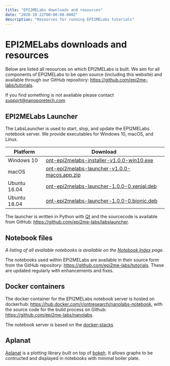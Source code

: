```yaml
---
title: "EPI2MELabs downloads and resources"
date: "2020-10-22T00:00:00.000Z"
description: "Resources for running EPI2MELabs tutorials"
---
```


# EPI2MELabs downloads and resources

Below are listed all resources on which EPI2MELabs is built. We aim for all
components of EPI2MELabs to be open source (including this website) and
available through our GitHub repository:
https://github.com/epi2me-labs/tutorials.

If you find something is not available please contact support@nanoporetech.com


## EPI2MELabs Launcher

The LabsLauncher is used to start, stop, and update the EPI2MELabs notebook
server. We provide executables for Windows 10, macOS, and Linux.

| Platform     | Download                                                                                                                                                          |
|--------------|-------------------------------------------------------------------------------------------------------------------------------------------------------------------|
| Windows 10   | [ont-epi2melabs-installer-v1.0.0-win10.exe](https://github.com/epi2me-labs/labslauncher/releases/download/v1.0.0/ont-epi2melabs-installer-v1.0.0-win10.exe)       |
| macOS        | [ont-epi2melabs-launcher-v1.0.0-macos.app.zip](https://github.com/epi2me-labs/labslauncher/releases/download/v1.0.0/ont-epi2melabs-launcher-v1.0.0-macos.app.zip) |
| Ubuntu 16.04 | [ont-epi2melabs-launcher-1.0.0-0.xenial.deb](https://github.com/epi2me-labs/labslauncher/releases/download/v1.0.0/ont-epi2melabs-launcher-1.0.0-0.xenial.deb)     |
| Ubuntu 18.04 | [ont-epi2melabs-launcher-1.0.0-0.bionic.deb](https://github.com/epi2me-labs/labslauncher/releases/download/v1.0.0/ont-epi2melabs-launcher-1.0.0-0.bionic.deb)     |

The launcher is written in Python with [Qt](https://www.qt.io/) and the
sourcecode is available from GitHub:
https://github.com/epi2me-labs/labslauncher.


## Notebook files

*A listing of all available notebooks is available on the [Notebook
Index](/nbindex) page.*

The notebooks used within EPI2MELabs are available in their source form from
the GitHub repository: https://github.com/epi2me-labs/tutorials. These are
updated regularly with enhancements and fixes.

## Docker containers

The docker container for the EPI2MELabs notebook server is hosted on dockerhub:
https://hub.docker.com/r/ontresearch/nanolabs-notebook, with the source code
for the build process on Github: https://github.com/epi2me-labs/nanolabs.

The notebook server is based on the
[docker-stacks](https://github.com/jupyter)

## Aplanat

[Aplanat](https://github.com/epi2me-labs/aplanat) is a plotting library built
on top of [bokeh](https://docs.bokeh.org/en/latest/). It allows graphs to be
contructed and displayed in notebooks with minimal boiler plate.
